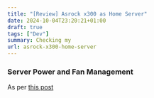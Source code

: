 ```yaml
---
title: "[Review] Asrock x300 as Home Server"
date: 2024-10-04T23:20:21+01:00
draft: true
tags: ["Dev"]
summary: Checking my 
url: asrock-x300-home-server
---
```



### Server Power and Fan Management

As per [this post](https://askubuntu.com/questions/22108/how-to-control-fan-speed)